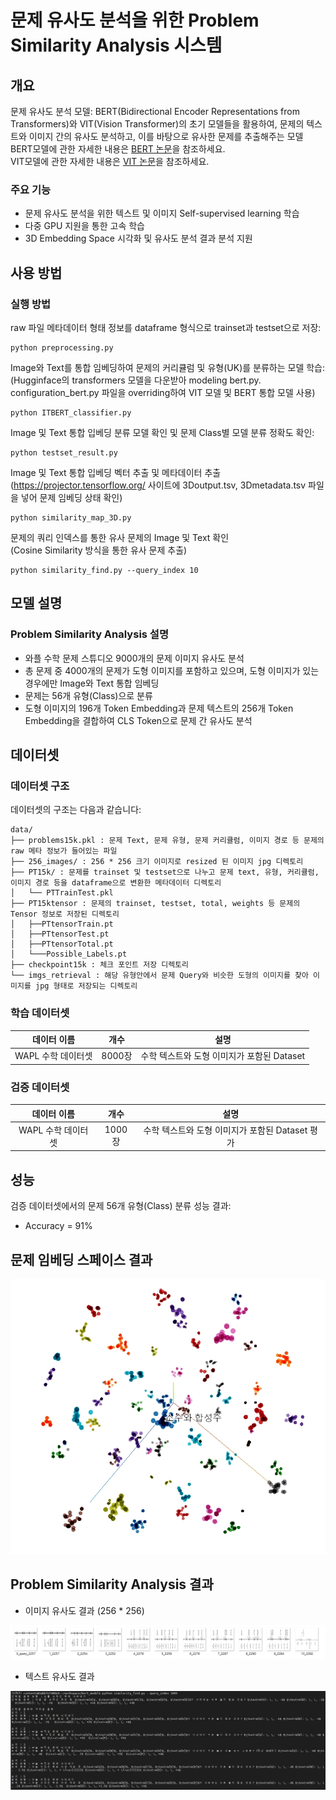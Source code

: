 # 문제 유사도 분석을 위한 Problem Similarity Analysis 시스템

## 개요

문제 유사도 분석 모델: BERT(Bidirectional Encoder Representations from Transformers)와 VIT(Vision Transformer)의 초기 모델들을 활용하여, 문제의 텍스트와 이미지 간의 유사도 분석하고, 이를 바탕으로 유사한 문제를 추출해주는 모델   
BERT모델에 관한 자세한 내용은 [BERT 논문](https://arxiv.org/pdf/1810.04805)을 참조하세요.   
VIT모델에 관한 자세한 내용은 [VIT 논문](https://arxiv.org/pdf/2010.11929)을 참조하세요.   

### 주요 기능
- 문제 유사도 분석을 위한 텍스트 및 이미지 Self-supervised learning 학습
- 다중 GPU 지원을 통한 고속 학습
- 3D Embedding Space 시각화 및 유사도 분석 결과 분석 지원

## 사용 방법

### 실행 방법
raw 파일 메타데이터 형태 정보를 dataframe 형식으로 trainset과 testset으로 저장:
```shell
python preprocessing.py
```
Image와 Text를 통합 임베딩하여 문제의 커리큘럼 및 유형(UK)를 분류하는 모델 학습:   
(Hugginface의 transformers 모델을 다운받아 modeling bert.py. configuration_bert.py 파일을 overriding하여 VIT 모델 및 BERT 통합 모델 사용)
```shell
python ITBERT_classifier.py
```
Image 및 Text 통합 입베딩 분류 모델 확인 및 문제 Class별 모델 분류 정확도 확인:
```shell
python testset_result.py
```
Image 및 Text 통합 입베딩 벡터 추출 및 메타데이터 추출   
(https://projector.tensorflow.org/ 사이트에 3Doutput.tsv, 3Dmetadata.tsv 파일을 넣어 문제 임베딩 상태 확인)
```shell
python similarity_map_3D.py
```
문제의 쿼리 인덱스를 통한 유사 문제의 Image 및 Text 확인   
(Cosine Similarity 방식을 통한 유사 문제 추출)
```shell
python similarity_find.py --query_index 10
```

## 모델 설명

### Problem Similarity Analysis 설명
- 와플 수학 문제 스튜디오 9000개의 문제 이미지 유사도 분석
- 총 문제 중 4000개의 문제가 도형 이미지를 포함하고 있으며, 도형 이미지가 있는 경우에만 Image와 Text 통합 임베딩
- 문제는 56개 유형(Class)으로 분류
- 도형 이미지의 196개 Token Embedding과 문제 텍스트의 256개 Token Embedding을 결합하여 CLS Token으로 문제 간 유사도 분석

## 데이터셋

### 데이터셋 구조
데이터셋의 구조는 다음과 같습니다:
```shell
data/
├── problems15k.pkl : 문제 Text, 문제 유형, 문제 커리큘럼, 이미지 경로 등 문제의 raw 메타 정보가 들어있는 파일
├── 256_images/ : 256 * 256 크기 이미지로 resized 된 이미지 jpg 디렉토리
├── PT15k/ : 문제를 trainset 및 testset으로 나누고 문제 text, 유형, 커리큘럼, 이미지 경로 등을 dataframe으로 변환한 메타데이터 디렉토리
│   └── PTTrainTest.pkl
├── PT15ktensor : 문제의 trainset, testset, total, weights 등 문제의 Tensor 정보로 저장된 디렉토리
│   ├──PTtensorTrain.pt
│   ├──PTtensorTest.pt
│   ├──PTtensorTotal.pt
│   └───Possible_Labels.pt
├── checkpoint15k : 체크 포인트 저장 디렉토리
└── imgs_retrieval : 해당 유형안에서 문제 Query와 비슷한 도형의 이미지를 찾아 이미지를 jpg 형태로 저장되는 디렉토리
```

### 학습 데이터셋
|데이터 이름|개수|설명|
|:---:|:---:|:---:|
|WAPL 수학 데이터셋|8000장|수학 텍스트와 도형 이미지가 포함된 Dataset|

### 검증 데이터셋
|데이터 이름|개수|설명|
|:---:|:---:|:---:|
|WAPL 수학 데이터셋|1000장|수학 텍스트와 도형 이미지가 포함된 Dataset 평가|

## 성능

검증 데이터셋에서의 문제 56개 유형(Class) 분류 성능 결과:
 - Accuracy = 91%

## 문제 임베딩 스페이스 결과

![문제_임베딩_스페이스](figures/문제_임베딩_스페이스.jpg)


## Problem Similarity Analysis 결과

- 이미지 유사도 결과 (256 * 256)

![이미지_유사도_결과](figures/Image_유사도_결과.jpg)


- 텍스트 유사도 결과

![텍스트_유사도_결과](figures/Text_유사도_결과.jpg)
